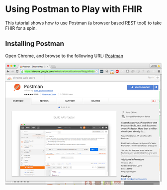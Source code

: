 # Using Postman to Play with FHIR

This tutorial shows how to use Postman (a browser based REST tool) to take FHIR for a spin.

## Installing Postman

Open Chrome, and browse to the following URL: [Postman](https://chrome.google.com/webstore/detail/postman/fhbjgbiflinjbdggehcddcbncdddomop?hl=en) 

![Postman Screenshot](./images/install_postman.png)